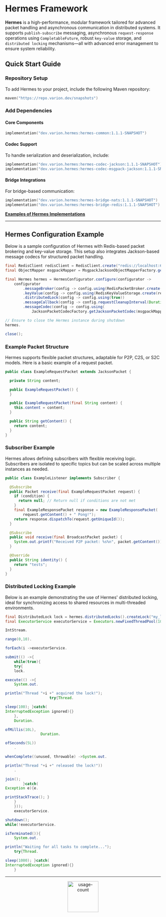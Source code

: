 # **Hermes Framework**

**Hermes** is a high-performance, modular framework tailored for advanced packet handling and
asynchronous communication in distributed systems. It supports `publish-subscribe` messaging,
asynchronous `request-response` operations using `CompletableFuture`, robust `key-value` storage,
and `distributed locking` mechanisms—all with advanced error management to ensure system
reliability.

## **Quick Start Guide**

### **Repository Setup**

To add Hermes to your project, include the following Maven repository:

```kotlin
maven("https://repo.varion.dev/snapshots")
```

### **Add Dependencies**

#### Core Components

```kotlin
implementation("dev.varion.hermes:hermes-common:1.1.1-SNAPSHOT")
```

#### Codec Support

To handle serialization and deserialization, include:

```kotlin
implementation("dev.varion.hermes:hermes-codec-jackson:1.1.1-SNAPSHOT")
implementation("dev.varion.hermes:hermes-codec-msgpack-jackson:1.1.1-SNAPSHOT")
```

#### Bridge Integrations

For bridge-based communication:

```kotlin
implementation("dev.varion.hermes:hermes-bridge-nats:1.1.1-SNAPSHOT")
implementation("dev.varion.hermes:hermes-bridge-redis:1.1.1-SNAPSHOT")
```

[**Examples of Hermes Implementations**](hermes-common/test)

---

## **Hermes Configuration Example**

Below is a sample configuration of Hermes with Redis-based packet brokering and key-value storage.
This setup also integrates Jackson-based message codecs for structured packet handling.

```java
final RedisClient redisClient = RedisClient.create("redis://localhost:6379");
final ObjectMapper msgpackMapper = MsgpackJacksonObjectMapperFactory.getMsgpackJacksonObjectMapper();

final Hermes hermes = HermesConfigurator.configure(configurator ->
    configurator
        .messageBroker(config -> config.using(RedisPacketBroker.create(redisClient)))
        .keyValue(config -> config.using(RedisKeyValueStorage.create(redisClient)))
        .distributedLock(config -> config.using(true))
        .messageCallback(config -> config.requestCleanupInterval(Duration.ofSeconds(10L)))
        .messageCodec(config -> config.using(
            JacksonPacketCodecFactory.getJacksonPacketCodec(msgpackMapper))));

// Ensure to close the Hermes instance during shutdown
hermes.

close();
```

### **Example Packet Structure**

Hermes supports flexible packet structures, adaptable for P2P, C2S, or S2C models. Here is a basic
example of a request packet.

```java
public class ExampleRequestPacket extends JacksonPacket {

  private String content;

  public ExampleRequestPacket() {
  }

  public ExampleRequestPacket(final String content) {
    this.content = content;
  }

  public String getContent() {
    return content;
  }
}
```

### **Subscriber Example**

Hermes allows defining subscribers with flexible receiving logic. Subscribers are isolated to
specific topics but can be scaled across multiple instances as needed.

```java
public class ExampleListener implements Subscriber {

  @Subscribe
  public Packet receive(final ExampleRequestPacket request) {
    if (condition) {
      return null; // Return null if conditions are not met
    }
    final ExampleResponsePacket response = new ExampleResponsePacket(
        request.getContent() + " Pong!");
    return response.dispatchTo(request.getUniqueId());
  }

  @Subscribe
  public void receive(final BroadcastPacket packet) {
    System.out.printf("Received P2P packet: %s%n", packet.getContent());
  }

  @Override
  public String identity() {
    return "tests";
  }
}
```

### **Distributed Locking Example**

Below is an example demonstrating the use of Hermes' distributed locking, ideal for synchronizing
access to shared resources in multi-threaded environments.

```java
final DistributedLock lock = hermes.distributedLocks().createLock("my_lock");
final ExecutorService executorService = Executors.newFixedThreadPool(10);

IntStream.

range(0,10).

forEach(i ->executorService.

submit(() ->{
    while(true){
    try{
    lock.

execute(() ->{
    System.out.

println("Thread "+i +" acquired the lock!");
                    try{Thread.

sleep(100); }catch(
InterruptedException ignored){}
    },
    Duration.

ofMillis(10L),
                Duration.

ofSeconds(5L))
    .

whenComplete((unused, throwable) ->System.out.

println("Thread "+i +" released the lock!"))
    .

join();
        }catch(
Exception e){e.

printStackTrace(); }
    }
    }));
    executorService.

shutdown();
while(!executorService.

isTerminated()){
    System.out.

println("Waiting for all tasks to complete...");
    try{Thread.

sleep(1000); }catch(
InterruptedException ignored){}
    }
```

---

<p align="center">
  <img height="100em" src="https://count.getloli.com/get/@:awa?theme=rule33" alt="usage-count"/>
</p>